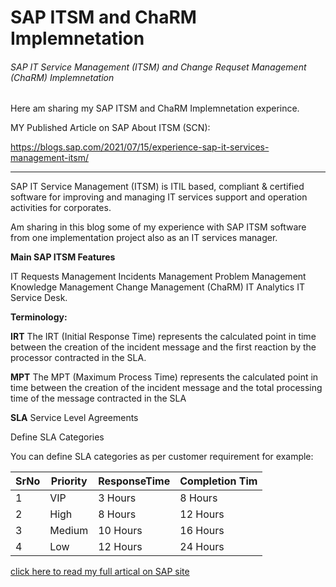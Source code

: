 # SAP ITSM and ChaRM Implemnetation
###### SAP IT Service Management (ITSM) and Change Requset Management (ChaRM) Implemnetation

Here am sharing my SAP ITSM and ChaRM Implemnetation experince.

MY Published Article on SAP About ITSM (SCN): 

https://blogs.sap.com/2021/07/15/experience-sap-it-services-management-itsm/

---

SAP IT Service Management (ITSM) is ITIL based, compliant & certified software for improving and managing IT services support and operation activities for corporates.

Am sharing in this blog some of my experience with SAP ITSM software from one implementation project also as an IT services manager.

**Main SAP ITSM Features**

IT Requests Management
Incidents Management
Problem Management
Knowledge Management
Change Management (ChaRM)
IT Analytics
IT Service Desk.
 

**Terminology:**

**IRT**
The IRT (Initial Response Time) represents the calculated point in time between the creation of the incident message and the first reaction by the processor contracted in the SLA.

**MPT**
The MPT (Maximum Process Time) represents the calculated point in time between the creation of the incident message and the total processing time of the message contracted in the SLA

**SLA**
Service Level Agreements


Define SLA Categories 

You can define SLA categories as per customer requirement for example: 

|SrNo|Priority|ResponseTime|Completion Tim|
|---|---|---|---|
|1|VIP|3 Hours|8 Hours| 
|2|High|8 Hours|12 Hours| 
|3|Medium|10 Hours|16 Hours| 
|4|Low|12 Hours|24 Hours| 

[click here to read my full artical on SAP site](https://blogs.sap.com/2021/07/15/experience-sap-it-services-management-itsm/)



